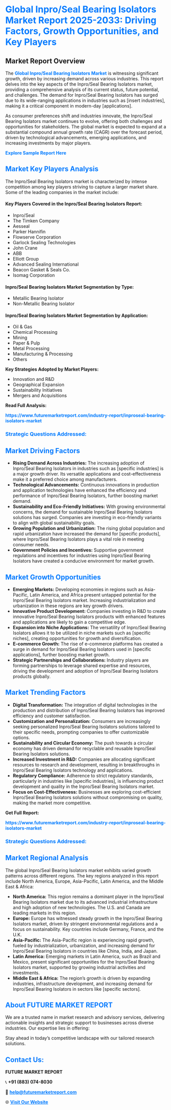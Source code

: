 <h1 style="color: #007BFF;">Global Inpro/Seal Bearing Isolators Market Report 2025-2033: Driving Factors, Growth Opportunities, and Key Players</h1>

<section id="overview">
<h2>Market Report Overview</h2>
<p>The <a href="https://www.futuremarketreport.com/industry-report/inproseal-bearing-isolators-market" style="color: #007BFF; text-decoration: none;"><strong>Global Inpro/Seal Bearing Isolators Market</strong></a> is witnessing significant growth, driven by increasing demand across various industries. This report delves into the key aspects of the Inpro/Seal Bearing Isolators market, providing a comprehensive analysis of its current status, future potential, and challenges. The demand for Inpro/Seal Bearing Isolators has surged due to its wide-ranging applications in industries such as [insert industries], making it a critical component in modern-day [applications].</p>
<p>As consumer preferences shift and industries innovate, the Inpro/Seal Bearing Isolators market continues to evolve, offering both challenges and opportunities for stakeholders. The global market is expected to expand at a substantial compound annual growth rate (CAGR) over the forecast period, driven by technological advancements, emerging applications, and increasing investments by major players.</p>
</section>

<section id="overview">
<p><a href="https://www.futuremarketreport.com/request-sample/reportId=59401" style="color: #007BFF; text-decoration: none;"><strong>Explore Sample Report Here</strong></a></p>
</section>

<section id="key-players">
<h2 style="color: #007BFF;">Market Key Players Analysis</h2>
<p>The Inpro/Seal Bearing Isolators market is characterized by intense competition among key players striving to capture a larger market share. Some of the leading companies in the market include:</p>
<h4>Key Players Covered in the Inpro/Seal Bearing Isolators Report:</h4>
<ul><li>Inpro/Seal</li><li>The Timken Company</li><li>Aesseal</li><li>Parker Hannifin</li><li>Flowserve Corporation</li><li>Garlock Sealing Technologies</li><li>John Crane</li><li>ABB</li><li>Elliott Group</li><li>Advanced Sealing International</li><li>Beacon Gasket &amp; Seals Co.</li><li>Isomag Corporation</li></ul>
<h4>Inpro/Seal Bearing Isolators Market Segmentation by Type:</h4>
<ul><li>Metallic Bearing Isolator</li><li>Non-Metallic Bearing Isolator</li></ul>

<h4>Inpro/Seal Bearing Isolators Market Segmentation by Application:</h4>
<ul><li>Oil &amp; Gas</li><li>Chemical Processing</li><li>Mining</li><li>Paper &amp; Pulp</li><li>Metal Processing</li><li>Manufacturing &amp; Processing</li><li>Others</li></ul>
<p><strong>Key Strategies Adopted by Market Players:</strong></p>
<ul>
<li>Innovation and R&D</li>
<li>Geographical Expansion</li>
<li>Sustainability Initiatives</li>
<li>Mergers and Acquisitions</li>
</ul>
</section>

<section>
<p><strong>Read Full Analysis: </strong></p><a href="https://www.futuremarketreport.com/industry-report/inproseal-bearing-isolators-market" style="color: #007BFF; text-decoration: none;"><strong>https://www.futuremarketreport.com/industry-report/inproseal-bearing-isolators-market</strong></a>
<h3 style="color: #007BFF;">Strategic Questions Addressed:</h3>
</section>

<section id="driving-factors">
<h2 style="color: #007BFF;">Market Driving Factors</h2>
<ul>
<li><strong>Rising Demand Across Industries:</strong> The increasing adoption of Inpro/Seal Bearing Isolators in industries such as [specific industries] is a major growth driver. Its versatile applications and cost-effectiveness make it a preferred choice among manufacturers.</li>
<li><strong>Technological Advancements:</strong> Continuous innovations in production and application technologies have enhanced the efficiency and performance of Inpro/Seal Bearing Isolators, further boosting market demand.</li>
<li><strong>Sustainability and Eco-Friendly Initiatives:</strong> With growing environmental concerns, the demand for sustainable Inpro/Seal Bearing Isolators solutions has surged. Companies are investing in eco-friendly variants to align with global sustainability goals.</li>
<li><strong>Growing Population and Urbanization:</strong> The rising global population and rapid urbanization have increased the demand for [specific products], where Inpro/Seal Bearing Isolators plays a vital role in meeting consumer needs.</li>
<li><strong>Government Policies and Incentives:</strong> Supportive government regulations and incentives for industries using Inpro/Seal Bearing Isolators have created a conducive environment for market growth.</li>
</ul>
</section>

<section id="growth-opportunities">
<h2 style="color: #007BFF;">Market Growth Opportunities</h2>
<ul>
<li><strong>Emerging Markets:</strong> Developing economies in regions such as Asia-Pacific, Latin America, and Africa present untapped potential for the Inpro/Seal Bearing Isolators market. Increasing industrialization and urbanization in these regions are key growth drivers.</li>
<li><strong>Innovative Product Development:</strong> Companies investing in R&D to create innovative Inpro/Seal Bearing Isolators products with enhanced features and applications are likely to gain a competitive edge.</li>
<li><strong>Expansion into Niche Applications:</strong> The versatility of Inpro/Seal Bearing Isolators allows it to be utilized in niche markets such as [specific niches], creating opportunities for growth and diversification.</li>
<li><strong>E-commerce Growth:</strong> The rise of e-commerce platforms has created a surge in demand for Inpro/Seal Bearing Isolators used in [specific applications], further boosting market growth.</li>
<li><strong>Strategic Partnerships and Collaborations:</strong> Industry players are forming partnerships to leverage shared expertise and resources, driving the development and adoption of Inpro/Seal Bearing Isolators products globally.</li>
</ul>
</section>

<section id="trending-factors">
<h2 style="color: #007BFF;">Market Trending Factors</h2>
<ul>
<li><strong>Digital Transformation:</strong> The integration of digital technologies in the production and distribution of Inpro/Seal Bearing Isolators has improved efficiency and customer satisfaction.</li>
<li><strong>Customization and Personalization:</strong> Consumers are increasingly seeking personalized Inpro/Seal Bearing Isolators solutions tailored to their specific needs, prompting companies to offer customizable options.</li>
<li><strong>Sustainability and Circular Economy:</strong> The push towards a circular economy has driven demand for recyclable and reusable Inpro/Seal Bearing Isolators solutions.</li>
<li><strong>Increased Investment in R&D:</strong> Companies are allocating significant resources to research and development, resulting in breakthroughs in Inpro/Seal Bearing Isolators technology and applications.</li>
<li><strong>Regulatory Compliance:</strong> Adherence to strict regulatory standards, particularly in industries like [specific industries], is influencing product development and quality in the Inpro/Seal Bearing Isolators market.</li>
<li><strong>Focus on Cost-Effectiveness:</strong> Businesses are exploring cost-efficient Inpro/Seal Bearing Isolators solutions without compromising on quality, making the market more competitive.</li>
</ul>
</section>

<section>
<p><strong>Get Full Report: </strong></p><a href="https://www.futuremarketreport.com/industry-report/inproseal-bearing-isolators-market" style="color: #007BFF; text-decoration: none;"><strong>https://www.futuremarketreport.com/industry-report/inproseal-bearing-isolators-market</strong></a>
<h3 style="color: #007BFF;">Strategic Questions Addressed:</h3>
</section>


<section id="regional-analysis">
<h2 style="color: #007BFF;">Market Regional Analysis</h2>
<p>The global Inpro/Seal Bearing Isolators market exhibits varied growth patterns across different regions. The key regions analyzed in this report include North America, Europe, Asia-Pacific, Latin America, and the Middle East & Africa:</p>
<ul>
<li><strong>North America:</strong> This region remains a dominant player in the Inpro/Seal Bearing Isolators market due to its advanced industrial infrastructure and high adoption of new technologies. The U.S. and Canada are leading markets in this region.</li>
<li><strong>Europe:</strong> Europe has witnessed steady growth in the Inpro/Seal Bearing Isolators market, driven by stringent environmental regulations and a focus on sustainability. Key countries include Germany, France, and the U.K.</li>
<li><strong>Asia-Pacific:</strong> The Asia-Pacific region is experiencing rapid growth, fueled by industrialization, urbanization, and increasing demand for Inpro/Seal Bearing Isolators in countries like China, India, and Japan.</li>
<li><strong>Latin America:</strong> Emerging markets in Latin America, such as Brazil and Mexico, present significant opportunities for the Inpro/Seal Bearing Isolators market, supported by growing industrial activities and investments.</li>
<li><strong>Middle East & Africa:</strong> The region’s growth is driven by expanding industries, infrastructure development, and increasing demand for Inpro/Seal Bearing Isolators in sectors like [specific sectors].</li>
</ul>
</section>

<footer>
<h2 style="color: #007BFF;">About FUTURE MARKET REPORT</h2>
<p>We are a trusted name in market research and advisory services, delivering actionable insights and strategic support to businesses across diverse industries. Our expertise lies in offering:</p>

<p>Stay ahead in today’s competitive landscape with our tailored research solutions.</p>

<h2 style="color: #007BFF;">Contact Us:</h2>
<p><strong>FUTURE MARKET REPORT</strong></p>
<p>📞 <strong>+91 (883) 074-8030</strong></p>
<p>📧 <strong><a href="mailto:help@futuremarketreport.com" style="color: #007BFF;">help@futuremarketreport.com</a></strong></p>
<p>🌐 <strong><a href="https://www.futuremarketreport.com/" style="color: #007BFF;">Visit Our Website</a></strong></p>
</footer>